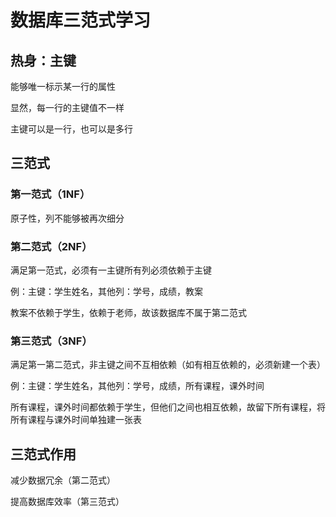 # 数据库三范式学习

## 热身：主键

能够唯一标示某一行的属性

显然，每一行的主键值不一样

主键可以是一行，也可以是多行

## 三范式

### 第一范式（1NF）

原子性，列不能够被再次细分

### 第二范式（2NF）

满足第一范式，必须有一主键所有列必须依赖于主键

例：主键：学生姓名，其他列：学号，成绩，教案

教案不依赖于学生，依赖于老师，故该数据库不属于第二范式

### 第三范式（3NF）

满足第一第二范式，非主键之间不互相依赖（如有相互依赖的，必须新建一个表）

例：主键：学生姓名，其他列：学号，成绩，所有课程，课外时间

所有课程，课外时间都依赖于学生，但他们之间也相互依赖，故留下所有课程，将所有课程与课外时间单独建一张表

## 三范式作用

减少数据冗余（第二范式）

提高数据库效率（第三范式）